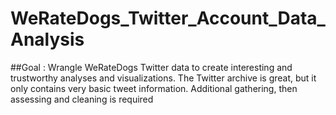 # WeRateDogs_Twitter_Account_Data_Analysis 

##Goal : Wrangle WeRateDogs Twitter data to create interesting and trustworthy analyses and visualizations. The Twitter archive is great, but it only contains very basic tweet information. Additional gathering, then assessing and cleaning is required
